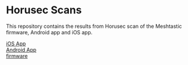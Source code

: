 # Horusec Scans
This repository contains the results from Horusec scan of the Meshtastic firmware, Android app and iOS app.

[iOS App](Meshtastic-Apple_horusec_scan.json)  
[Android App](Meshtastic-Android_horusec_scan.json)  
[firmware](firmware_horusec_scan.json)
